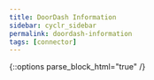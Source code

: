 ```yaml
---
title: DoorDash Information
sidebar: cyclr_sidebar
permalink: doordash-information
tags: [connector]
---
```

{::options parse_block_html="true" /}
